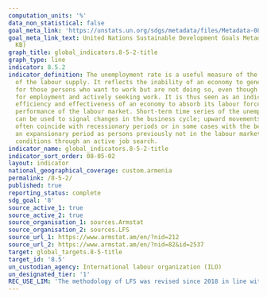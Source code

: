 ```yaml
---
computation_units: '%'
data_non_statistical: false
goal_meta_link: 'https://unstats.un.org/sdgs/metadata/files/Metadata-08-05-02.pdf '
goal_meta_link_text: United Nations Sustainable Development Goals Metadata (PDF 383
  KB)
graph_title: global_indicators.8-5-2-title
graph_type: line
indicator: 8.5.2
indicator_definition: The unemployment rate is a useful measure of the underutilization
  of the labour supply. It reflects the inability of an economy to generate employment
  for those persons who want to work but are not doing so, even though they are available
  for employment and actively seeking work. It is thus seen as an indicator of the
  efficiency and effectiveness of an economy to absorb its labour force and of the
  performance of the labour market. Short-term time series of the unemployment rate
  can be used to signal changes in the business cycle; upward movements in the indicator
  often coincide with recessionary periods or in some cases with the beginning of
  an expansionary period as persons previously not in the labour market begin to test
  conditions through an active job search.
indicator_name: global_indicators.8-5-2-title
indicator_sort_order: 08-05-02
layout: indicator
national_geographical_coverage: custom.armenia
permalink: /8-5-2/
published: true
reporting_status: complete
sdg_goal: '8'
source_active_1: true
source_active_2: true
source_organisation_1: sources.Armstat
source_organisation_2: sources.LFS
source_url_1: https://www.armstat.am/en/?nid=212
source_url_2: https://www.armstat.am/en/?nid=82&id=2537
target: global_targets.8-5-title
target_id: '8.5'
un_custodian_agency: International labour organization (ILO)
un_designated_tier: '1'
REC_USE_LIM: 'The methodology of LFS was revised since 2018 in line with the core concepts of “Resolution concerning statistics of work, employment and labour underutilization” adopted by the 19th International      Conference of Labour Statisticians (19th ICLS) in October 2013.' 
---
```

